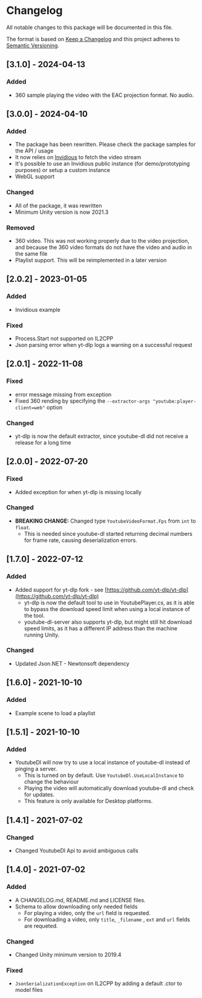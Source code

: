 # Changelog

All notable changes to this package will be documented in this file.

The format is based on [Keep a Changelog](http://keepachangelog.com/en/1.0.0/)
and this project adheres to [Semantic Versioning](http://semver.org/spec/v2.0.0.html).

## [3.1.0] - 2024-04-13

### Added

- 360 sample playing the video with the EAC projection format. No audio.

## [3.0.0] - 2024-04-10

### Added

- The package has been rewritten. Please check the package samples for the API / usage
- It now relies on [Invidious](https://invidious.io/) to fetch the video stream
- It's possible to use an Invidious public instance (for demo/prototyping purposes) or setup a custom instance
- WebGL support

### Changed

- All of the package, it was rewritten
- Minimum Unity version is now 2021.3

### Removed

- 360 video. This was not working properly due to the video projection, and because the 360 video formats do not have the video and audio in the same file
- Playlist support. This will be reimplemented in a later version

## [2.0.2] - 2023-01-05

### Added

- Invidious example

### Fixed

- Process.Start not supported on IL2CPP
- Json parsing error when yt-dlp logs a warning on a successful request

## [2.0.1] - 2022-11-08

### Fixed

- error message missing from exception
- Fixed 360 rending by specifying the `--extractor-args "youtube:player-client=web"` option

### Changed

- yt-dlp is now the default extractor, since youtube-dl did not receive a release for a long time

## [2.0.0] - 2022-07-20

### Fixed

- Added exception for when yt-dlp is missing locally

### Changed

- **BREAKING CHANGE:** Changed type `YoutubeVideoFormat.Fps` from `int` to `float`.
  - This is needed since youtube-dl started returning decimal numbers for frame rate, causing deserialization errors.

## [1.7.0] - 2022-07-12

### Added

- Added support for yt-dlp fork - see [https://github.com/yt-dlp/yt-dlp](https://github.com/yt-dlp/yt-dlp)
  - yt-dlp is now the default tool to use in YoutubePlayer.cs, as it is able to bypass the download speed limit when using a local instance of the tool.
  - youtube-dl-server also supports yt-dlp, but might still hit download speed limits, as it has a different IP address than the machine running Unity.

### Changed

- Updated Json.NET - Newtonsoft dependency

## [1.6.0] - 2021-10-10

### Added

- Example scene to load a playlist

## [1.5.1] - 2021-10-10

### Added

- YoutubeDl will now try to use a local instance of youtube-dl instead of pinging a server.
  - This is turned on by default. Use `YoutubeDl.UseLocalInstance` to change the behaviour
  - Playing the video will automatically download youtube-dl and check for updates.
  - This feature is only available for Desktop platforms.

## [1.4.1] - 2021-07-02

### Changed

- Changed YoutubeDl Api to avoid ambiguous calls

## [1.4.0] - 2021-07-02

### Added

- A CHANGELOG.md, README.md and LICENSE files.
- Schema to allow downloading only needed fields
  - For playing a video, only the `url` field is requested.
  - For downloading a video, only `title`, `_filename` , `ext` and `url` fields are requeted.

### Changed

- Changed Unity minimum version to 2019.4

### Fixed

- `JsonSerializationException` on IL2CPP by adding a default .ctor to model files

<!-- markdownlint-configure-file {"MD024": { "siblings_only": true } } -->
